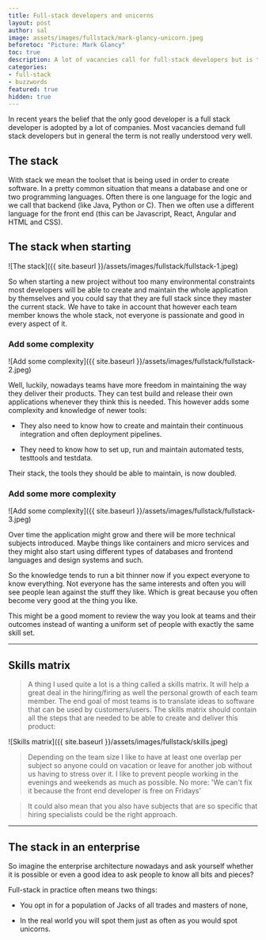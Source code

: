 ```yaml
---
title: Full-stack developers and unicorns
layout: post
author: sal
image: assets/images/fullstack/mark-glancy-unicorn.jpeg
beforetoc: "Picture: Mark Glancy"
toc: true
description: A lot of vacancies call for full-stack developers but is that even possible in most environments and techniques? What does full-stack even mean?
categories:
- full-stack
- buzzwords
featured: true
hidden: true
---
```


In recent years the belief that the only good developer is a full stack developer is adopted by a lot of companies. Most vacancies demand full stack developers but in general the term is not really understood very well.

## The stack

With stack we mean the toolset that is being used in order to create software. In a pretty common situation that means a database and one or two programming languages. Often there is one language for the logic and we call that backend (like Java, Python or C). Then we often use a different language for the front end (this can be Javascript, React, Angular and HTML and CSS).

## The stack when starting

![The stack]({{ site.baseurl }}/assets/images/fullstack/fullstack-1.jpeg)

So when starting a new project without too many environmental constraints most developers will be able to create and maintain the whole application by themselves and you could say that they are full stack since they master the current stack. We have to take in account that however each team member knows the whole stack, not everyone is passionate and good in every aspect of it.

### Add some complexity

![Add some complexity]({{ site.baseurl }}/assets/images/fullstack/fullstack-2.jpeg)

Well, luckily, nowadays teams have more freedom in maintaining the way they deliver their products. They can test build and release their own applications whenever they think this is needed. This however adds some complexity and knowledge of newer tools:

- They also need to know how to create and maintain their continuous integration and often deployment pipelines.

- They need to know how to set up, run and maintain automated tests, testtools and testdata.

Their stack, the tools they should be able to maintain, is now doubled.

### Add some more complexity

![Add some complexity]({{ site.baseurl }}/assets/images/fullstack/fullstack-3.jpeg)

Over time the application might grow and there will be more technical subjects introduced. Maybe things like containers and micro services and they might also start using different types of databases and frontend languages and design systems and such.

So the knowledge tends to run a bit thinner now if you expect everyone to know everything. Not everyone has the same interests and often you will see people lean against the stuff they like. Which is great because you often become very good at the thing you like.

This might be a good moment to review the way you look at teams and their outcomes instead of wanting a uniform set of people with exactly the same skill set.

***

## Skills matrix

> A thing I used quite a lot is a thing called a skills matrix. It will help a great deal in the hiring/firing as well the personal growth of each team member.
> The end goal of most teams is to translate ideas to software that can be used by customers/users. The skills matrix should contain all the steps that are needed to be able to create and deliver this product:

![Skills matrix]({{ site.baseurl }}/assets/images/fullstack/skills.jpeg)

> Depending on the team size I like to have at least one overlap per subject so anyone could on vacation or leave for another job without us having to stress over it. I like to prevent people working in the evenings and weekends as much as possible. No more: 'We can't fix it because the front end developer is free on Fridays'

> It could also mean that you also have subjects that are so specific that hiring specialists could be the right approach.

***

## The stack in an enterprise

So imagine the enterprise architecture nowadays and ask yourself whether it is possible or even a good idea to ask people to know all bits and pieces? 

Full-stack in practice often means two things:

- You opt in for a population of Jacks of all trades and masters of none,

- In the real world you will spot them just as often as you would spot unicorns.
